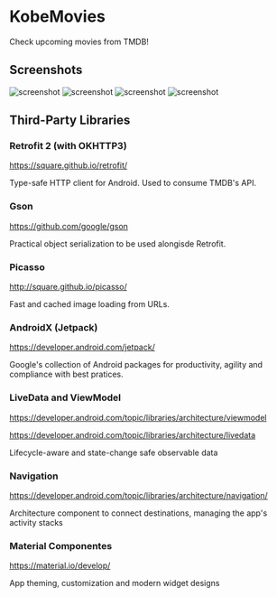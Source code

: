 # KobeMovies
Check upcoming movies from TMDB!

## Screenshots

![screenshot](https://github.com/gabrielseibel1/KobeMovies/blob/master/screenshots/KobeMovies_Screenshot1.jpg)
![screenshot](https://github.com/gabrielseibel1/KobeMovies/blob/master/screenshots/KobeMovies_Screenshot2.jpg)
![screenshot](https://github.com/gabrielseibel1/KobeMovies/blob/master/screenshots/KobeMovies_Screenshot3.jpg)
![screenshot](https://github.com/gabrielseibel1/KobeMovies/blob/master/screenshots/KobeMovies_Screenshot4.jpg)

## Third-Party Libraries

### Retrofit 2 (with OKHTTP3)
https://square.github.io/retrofit/

Type-safe HTTP client for Android. Used to consume TMDB's API.

### Gson
https://github.com/google/gson

Practical object serialization to be used alongisde Retrofit.

### Picasso
http://square.github.io/picasso/

Fast and cached image loading from URLs.

### AndroidX (Jetpack)
https://developer.android.com/jetpack/

Google's collection of Android packages for productivity, agility and compliance with best pratices.

### LiveData and ViewModel
https://developer.android.com/topic/libraries/architecture/viewmodel

https://developer.android.com/topic/libraries/architecture/livedata

Lifecycle-aware and state-change safe observable data 

### Navigation
https://developer.android.com/topic/libraries/architecture/navigation/

Architecture component to connect destinations, managing the app's activity stacks

### Material Componentes
https://material.io/develop/

App theming, customization and modern widget designs
